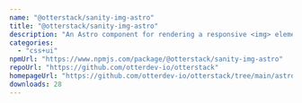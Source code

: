 ```yaml
---
name: "@otterstack/sanity-img-astro"
title: "@otterstack/sanity-img-astro"
description: "An Astro component for rendering a responsive <img> element for an image fetched from Sanity"
categories:
  - "css+ui"
npmUrl: "https://www.npmjs.com/package/@otterstack/sanity-img-astro"
repoUrl: "https://github.com/otterdev-io/otterstack"
homepageUrl: "https://github.com/otterdev-io/otterstack/tree/main/astro#readme"
downloads: 28
---
```

